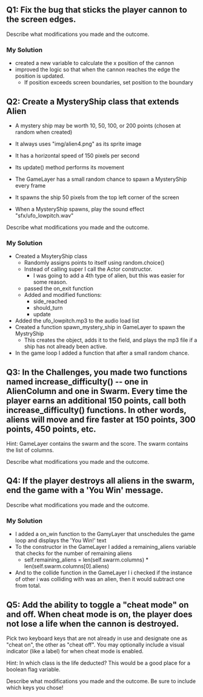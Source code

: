 ## Q1: Fix the bug that sticks the player cannon to the screen edges.
Describe what modifications you made and the outcome.

### My Solution

- created a new variable to calculate the x position of the cannon
- improved the logic so that when the cannon reaches the edge the position is updated. 
  - If position exceeds screen boundaries, set position to the boundary

## Q2: Create a MysteryShip class that extends Alien
- A mystery ship may be worth 10, 50, 100, or 200 points (chosen at random when created)
- It always uses "img/alien4.png" as its sprite image
- It has a horizontal speed of 150 pixels per second
- Its update() method performs its movement

- The GameLayer has a small random chance to spawn a MysteryShip every frame
- It spawns the ship 50 pixels from the top left corner of the screen
- When a MysteryShip spawns, play the sound effect "sfx/ufo_lowpitch.wav"
 

Describe what modifications you made and the outcome.

### My Solution
- Created a MsyteryShip class
  - Randomly assigns points to itself using random.choice()
  - Instead of calling super I call the Actor constructor.
    - I was going to add a 4th type of alien, but this was easier for some reason.
  - passed the on_exit function
  - Added and modified functions:
    - side_reached
    - should_turn
    - update
- Added the ufo_lowpitch.mp3 to the audio load list
- Created a function spawn_mystery_ship in GameLayer to spawn the MystryShip
  - This creates the object, adds it to the field, and plays the mp3 file if a ship has not already been active.
- In the game loop I added a function that after a small random chance.

## Q3: In the Challenges, you made two functions named increase_difficulty() -- one in AlienColumn and one in Swarm. Every time the player earns an additional 150 points, call both increase_difficulty() functions. In other words, aliens will move and fire faster at 150 points, 300 points, 450 points, etc.

Hint: GameLayer contains the swarm and the score. The swarm contains the list of columns.

Describe what modifications you made and the outcome.

## Q4: If the player destroys all aliens in the swarm, end the game with a 'You Win' message.

Describe what modifications you made and the outcome.

### My Solution

- I added a on_win function to the GamyLayer that unschedules the game loop and displays the 'You Win!' text
- To the constructor in the GameLayer I added a remaining_aliens variable that checks for the number of remaining aliens
  - self.remaining_aliens = len(self.swarm.columns) * len(self.swarm.columns[0].aliens)
- And to the collide function in the GameLayer I i checked if the instance of other i was colliding with was an alien, then it would subtract one from total.

## Q5: Add the ability to toggle a "cheat mode" on and off. When cheat mode is on, the player does not lose a life when the cannon is destroyed.

Pick two keyboard keys that are not already in use and designate one as "cheat on", the other as "cheat off". You may optionally include a visual indicator (like a label) for when cheat mode is enabled.

Hint: In which class is the life deducted? This would be a good place for a boolean flag variable.

Describe what modifications you made and the outcome. Be sure to include which keys you chose!